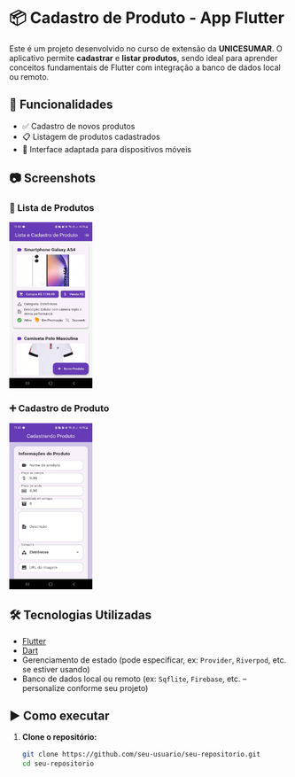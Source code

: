 # 📦 Cadastro de Produto - App Flutter

Este é um projeto desenvolvido no curso de extensão da **UNICESUMAR**. O aplicativo permite **cadastrar** e **listar produtos**, sendo ideal para aprender conceitos fundamentais de Flutter com integração a banco de dados local ou remoto.

## 🚀 Funcionalidades

- ✅ Cadastro de novos produtos
- 📋 Listagem de produtos cadastrados
- 📱 Interface adaptada para dispositivos móveis

## 📷 Screenshots

### 📝 Lista de Produtos
<img src="/assets/lista_produto_cell.jpg" width="150px" height="300px">

### ➕ Cadastro de Produto
<img src="/assets/cadastro_produto_cell.jpg" width="150px" height="300px">

## 🛠️ Tecnologias Utilizadas

- [Flutter](https://flutter.dev/)
- [Dart](https://dart.dev/)
- Gerenciamento de estado (pode especificar, ex: `Provider`, `Riverpod`, etc. se estiver usando)
- Banco de dados local ou remoto (ex: `Sqflite`, `Firebase`, etc. – personalize conforme seu projeto)

## ▶️ Como executar

1. **Clone o repositório:**
   ```bash
   git clone https://github.com/seu-usuario/seu-repositorio.git
   cd seu-repositorio
